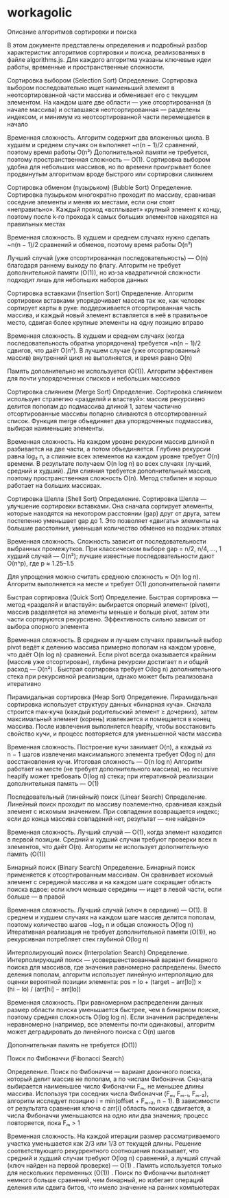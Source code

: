 # workagolic
Описание алгоритмов сортировки и поиска

В этом документе представлены определения и подробный разбор характеристик алгоритмов сортировки и поиска, реализованных в файле algorithms.js. Для каждого алгоритма указаны ключевые идеи работы, временные и пространственные сложности.

Сортировка выбором (Selection Sort)
Определение.
Сортировка выбором последовательно ищет наименьший элемент в неотсортированной части массива и обменивает его с текущим элементом. На каждом шаге две области — уже отсортированная (в начале массива) и оставшаяся неотсортированная — разделены индексом, и минимум из неотсортированной части перемещается в начало

Временная сложность. Алгоритм содержит два вложенных цикла. В худшем и среднем случаях он выполняет ~n(n − 1)/2 сравнений, поэтому время работы O(n²)
Дополнительной памяти не требуется, поэтому пространственная сложность — O(1). Сортировка выбором удобна для небольших массивов, но по времени проигрывает более продвинутым алгоритмам вроде быстрого или сортировки слиянием


Сортировка обменом (пузырьком) (Bubble Sort)
Определение.
Сортировка пузырьком многократно проходит по массиву, сравнивая соседние элементы и меняя их местами, если они стоят «неправильно». Каждый проход «всплывает» крупный элемент к концу, поэтому после k‑го прохода k самых больших элементов находятся на правильных местах

Временная сложность. В худшем и среднем случаях нужно сделать ~n(n − 1)/2 сравнений и обменов, поэтому время работы O(n²)

Лучший случай (уже отсортированная последовательность) — O(n) благодаря раннему выходу по флагу. Алгоритм не требует дополнительной памяти (O(1)), но из‑за квадратичной сложности подходит лишь для небольших наборов данных

Сортировка вставками (Insertion Sort)
Определение.
Алгоритм сортировки вставками упорядочивает массив так же, как человек сортирует карты в руке: поддерживается отсортированная часть массива, и каждый новый элемент вставляется в неё в правильное место, сдвигая более крупные элементы на одну позицию вправо


Временная сложность. В худшем и среднем случаях (когда последовательность обратна упорядочена) требуется ~n(n − 1)/2 сдвигов, что даёт O(n²). В лучшем случае (уже отсортированный массив) внутренний цикл не выполняется, и время равно O(n)

Память дополнительно не используется (O(1)). Алгоритм эффективен для почти упорядоченных списков и небольших массивов

Сортировка слиянием (Merge Sort)
Определение.
Сортировка слиянием использует стратегию «разделяй и властвуй»: массив рекурсивно делится пополам до подмассива длиной 1, затем частично отсортированные массивы попарно сливаются в отсортированный список. Функция merge объединяет два упорядоченных подмассива, выбирая наименьшие элементы.

Временная сложность. На каждом уровне рекурсии массив длиной n разбивается на две части, а потом объединяется. Глубина рекурсии равна log₂ n, а слияние всех элементов на каждом уровне требует O(n) времени. В результате получаем O(n log n) во всех случаях (лучший, средний и худший). Для слияния требуется дополнительный массив, поэтому пространственная сложность O(n). Метод стабилен и хорошо работает на больших массивах.

Сортировка Шелла (Shell Sort)
Определение.
Сортировка Шелла — улучшение сортировки вставками. Она сначала сортирует элементы, которые находятся на некотором расстоянии (gap) друг от друга, затем постепенно уменьшает gap до 1. Это позволяет «двигать» элементы на большие расстояния, уменьшая количество обменов на поздних этапах

Временная сложность. Сложность зависит от последовательности выбранных промежутков. При классическом выборе gap = n/2, n/4, …, 1 худший случай — O(n²); лучшие известные последовательности дают O(n^p), где p ≈ 1.25–1.5

Для упрощения можно считать среднюю сложность ≈ O(n log n). Алгоритм выполняется на месте и требует O(1) дополнительной памяти

Быстрая сортировка (Quick Sort)
Определение.
Быстрая сортировка — метод «разделяй и властвуй»: выбирается опорный элемент (pivot), массив разделяется на элементы меньше и больше pivot, затем эти части сортируются рекурсивно. Эффективность сильно зависит от выбора опорного элемента

Временная сложность. В среднем и лучшем случаях правильный выбор pivot ведёт к делению массива примерно пополам на каждом уровне, что даёт O(n log n) сравнений. Если pivot всегда оказывается крайним (массив уже отсортирован), глубина рекурсии достигает n и общий расход — O(n²)
. Быстрая сортировка требует O(log n) дополнительного стека при рекурсивной реализации, однако может быть реализована итеративно

Пирамидальная сортировка (Heap Sort)
Определение.
Пирамидальная сортировка использует структуру данных «бинарная куча». Сначала строится max‑куча (каждый родительский элемент ≥ дочерних), затем максимальный элемент (корень) извлекается и помещается в конец массива. После извлечения выполняется heapify, чтобы восстановить свойство кучи, и процесс повторяется для уменьшенной части массива

Временная сложность. Построение кучи занимает O(n), а каждый из n − 1 шагов извлечения максимального элемента требует O(log n) для восстановления кучи. Итоговая сложность — O(n log n)
Алгоритм работает на месте (не требует дополнительного массива), но recursive heapify может требовать O(log n) стека; при итеративной реализации дополнительная память — O(1)

Последовательный (линейный) поиск (Linear Search)
Определение.
Линейный поиск проходит по массиву поэлементно, сравнивая каждый элемент с искомым значением. При совпадении возвращается индекс; если до конца массива совпадений нет, результат — «не найдено»


Временная сложность. Лучший случай — O(1), когда элемент находится в первой позиции. Средний и худший случаи требуют проверки всех n элементов, что даёт O(n). Алгоритм не использует дополнительную память (O(1))

Бинарный поиск (Binary Search)
Определение.
Бинарный поиск применяется к отсортированным массивам. Он сравнивает искомый элемент с серединой массива и на каждом шаге сокращает область поиска вдвое: если ключ меньше середины — ищет в левой части, если больше — в правой

Временная сложность. Лучший случай (ключ в середине) — O(1). В среднем и худшем случаях на каждом шаге массив делится пополам, поэтому количество шагов ~log₂ n и общая сложность O(log n)
Итеративная реализация не требует дополнительной памяти (O(1)), но рекурсивная потребляет стек глубиной O(log n)

Интерполирующий поиск (Interpolation Search)
Определение.
Интерполирующий поиск — усовершенствованный вариант бинарного поиска для массивов, где значения равномерно распределены. Вместо деления пополам, алгоритм использует линейную интерполяцию для оценки вероятной позиции элемента: pos = lo + (target − arr[lo]) × (hi − lo) / (arr[hi] − arr[lo])

Временная сложность. При равномерном распределении данных размер области поиска уменьшается быстрее, чем в бинарном поиске, поэтому средняя сложность O(log log n). Если значения распределены неравномерно (например, все элементы почти одинаковы), алгоритм может деградировать до линейного поиска с O(n) шагов

Дополнительная память не требуется (O(1))

Поиск по Фибоначчи (Fibonacci Search)

Определение. Поиск по Фибоначчи — вариант двоичного поиска, который делит массив не пополам, а по числам Фибоначчи. Сначала выбирается наименьшее число Фибоначчи Fₘ, не меньшее длины массива. Используя три соседних числа Фибоначчи (Fₘ, Fₘ₋₁, Fₘ₋₂), алгоритм исследует позицию i = min(offset + Fₘ₋₂, n − 1). В зависимости от результата сравнения ключа с arr[i] область поиска сдвигается, а числа Фибоначчи уменьшаются на одно или два значения; процесс повторяется, пока Fₘ > 1

Временная сложность. На каждой итерации размер рассматриваемого участка уменьшается как 2/3 или 1/3 от текущей длины. Решение соответствующего рекуррентного соотношения показывает, что средний и худший случаи требуют O(log n) сравнений, а лучший случай (ключ найден на первой проверке) — O(1)
. Память используется только для нескольких переменных (O(1))
. Поиск по Фибоначчи выполняет немного больше сравнений, чем бинарный, но избегает операций деления или сдвига битов, что имело значение на ранних компьютерах
